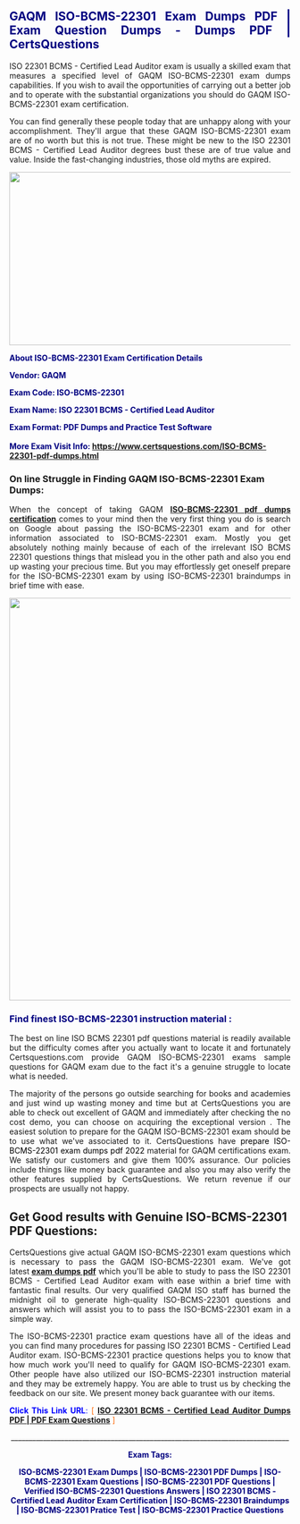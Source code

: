 <h2 style="text-align: justify;"><span style="color: #000080;">GAQM ISO-BCMS-22301 Exam Dumps PDF | Exam Question Dumps - Dumps PDF | CertsQuestions</span></h2>
<p style="text-align: justify;">ISO 22301 BCMS - Certified Lead Auditor exam is usually a skilled exam that measures a specified level of GAQM  ISO-BCMS-22301 exam dumps capabilities. If you wish to avail the opportunities of carrying out a better job and to operate with the substantial organizations you should do GAQM ISO-BCMS-22301 exam certification.</p>
<p style="text-align: justify;">You can find generally these people today that are unhappy along with your accomplishment. They'll argue that these GAQM  ISO-BCMS-22301 exam are of no worth but this is not true. These might be new to the ISO 22301 BCMS - Certified Lead Auditor degrees bust these are of true value and value. Inside the fast-changing industries, those old myths are expired.</p>
<p><img style="display: block; margin-left: auto; margin-right: auto;" src="https://i.imgur.com/eaP4ae9.png" width="840" height="310" /></p>
<p><span style="color: #000080;"><strong>About ISO-BCMS-22301 Exam Certification Details</strong></span></p>
<p><span style="color: #000080;"><strong>Vendor: GAQM<br /></strong></span></p>
<p><span style="color: #000080;"><strong>Exam Code: ISO-BCMS-22301</strong></span></p>
<p><span style="color: #000080;"><strong>Exam Name: ISO 22301 BCMS - Certified Lead Auditor</strong></span></p>
<p><span style="color: #000080;"><strong>Exam Format: PDF Dumps and Practice Test Software<br /><br />More Exam Visit Info: <span style="color: #ff6600;"><a href="https://www.certsquestions.com/ISO-BCMS-22301-pdf-dumps.html">https://www.certsquestions.com/ISO-BCMS-22301-pdf-dumps.html</a></span></strong></span></p>
<h3>On line Struggle in Finding GAQM ISO-BCMS-22301 Exam Dumps:</h3>
<p style="text-align: justify;">When the concept of taking GAQM <a href="https://www.certsquestions.com/ISO-BCMS-22301-pdf-dumps.html"><strong> ISO-BCMS-22301 pdf dumps certification</strong></a> comes to your mind then the very first thing you do is search on Google about passing the ISO-BCMS-22301 exam and for other information associated to ISO-BCMS-22301 exam. Mostly you get absolutely nothing mainly because of each of the irrelevant ISO BCMS 22301 questions things that mislead you in the other path and also you end up wasting your precious time. But you may effortlessly get oneself prepare for the ISO-BCMS-22301 exam by using ISO-BCMS-22301 braindumps in brief time with ease.</p>
<p><a href="https://www.certsquestions.com/ISO-BCMS-22301-pdf-dumps.html"><img style="display: block; margin-left: auto; margin-right: auto;" src="https://i.imgur.com/pxhoKQ2.png" width="720" /></a></p>
<h3><span style="color: #000080;">Find finest  ISO-BCMS-22301 instruction material :</span></h3>
<p style="text-align: justify;">The best on line ISO BCMS 22301 pdf questions material is readily available but the difficulty comes after you actually want to locate it and fortunately Certsquestions.com provide GAQM ISO-BCMS-22301 exams sample questions for GAQM  exam due to the fact it's a genuine struggle to locate what is needed.</p>
<p style="text-align: justify;">The majority of the persons go outside searching for books and academies and just wind up wasting money and time but at CertsQuestions you are able to check out excellent of GAQM  and immediately after checking the no cost demo, you can choose on acquiring the exceptional version . The easiest solution to prepare for the GAQM ISO-BCMS-22301 exam should be to use what we've associated to it. CertsQuestions have <span style="color: #000000;">prepare ISO-BCMS-22301 exam dumps pdf 2022</span> material for GAQM certifications exam. We satisfy our customers and give them 100% assurance. Our policies include things like money back guarantee and also you may also verify the other features supplied by CertsQuestions. We return revenue if our prospects are usually not happy.</p>
<h2>Get Good results with Genuine ISO-BCMS-22301 PDF Questions:</h2>
<p style="text-align: justify;">CertsQuestions give actual GAQM ISO-BCMS-22301 exam questions which is necessary to pass the GAQM  ISO-BCMS-22301 exam. We've got latest<strong>&nbsp;<a href="https://www.certsquestions.com/">exam dumps pdf</a></strong>&nbsp;which you'll be able to study to pass the ISO 22301 BCMS - Certified Lead Auditor exam with ease within a brief time with fantastic final results. Our very qualified GAQM ISO staff has burned the midnight oil to generate high-quality ISO-BCMS-22301 questions and answers which will assist you to to pass the ISO-BCMS-22301 exam in a simple way.</p>
<p style="text-align: justify;">The ISO-BCMS-22301 practice exam questions have all of the ideas and you can find many procedures for passing ISO 22301 BCMS - Certified Lead Auditor exam. ISO-BCMS-22301 practice questions helps you to know that how much work you'll need to qualify for GAQM  ISO-BCMS-22301 exam. Other people have also utilized our ISO-BCMS-22301 instruction material and they may be extremely happy. You are able to trust us by checking the feedback on our site. We present money back guarantee with our items.</p>
<p style="text-align: justify;"><span style="color: #0000ff;"><strong>Click This Link URL</strong>:</span> <span style="color: #ff6600;">[ <strong><a href="https://www.certsquestions.com/gaqm-iso-certification.html">ISO 22301 BCMS - Certified Lead Auditor Dumps PDF | PDF Exam Questions</a></strong> ]</span></p>
<p style="text-align: center;">______________________________________________________________________________</p>
<p style="text-align: center;"><span style="color: #000080;"><strong>Exam Tags:</strong></span></p>
<p style="text-align: center;"><span style="color: #000080;"><strong>ISO-BCMS-22301 Exam Dumps | ISO-BCMS-22301 PDF Dumps | ISO-BCMS-22301 Exam Questions | ISO-BCMS-22301 PDF Questions | Verified ISO-BCMS-22301 Questions Answers | ISO 22301 BCMS - Certified Lead Auditor Exam Certification | ISO-BCMS-22301 Braindumps | ISO-BCMS-22301 Pratice Test | ISO-BCMS-22301 Practice Questions</strong></span></p>
